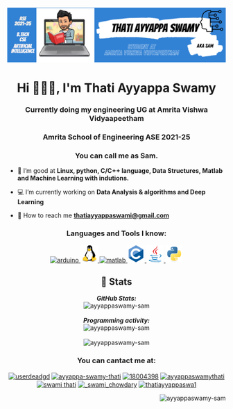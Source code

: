 ![AyyappaSwamy-Sam Banner Image](https://github.com/AyyappaSwamy-Sam/AyyappaSwamy-Sam/blob/034a6eaf15a3bc38a1973cfcb600b1cf458e2edb/ayyappaswamy.png)

<h1 align="center">Hi 👨🏻‍🎓, I'm Thati Ayyappa Swamy</h1>

<h3 align="center">Currently doing my engineering UG at Amrita Vishwa Vidyaapeetham</h3>

<h3 align="center">Amrita School of Engineering ASE 2021-25</h3>

<h3 align="center">You can call me as Sam.</h3> 

- 📖 I’m good at **Linux, python, C/C++ language, Data Structures, Matlab and Machine Learning with indutions.**

- 💻 I’m currently working on **Data Analysis & algorithms and Deep Learning**

- 📝 How to reach me **thatiayyappaswami@gmail.com** 

<!--[![Instagram Badge](https://img.shields.io/badge/-_swami_chowdary-e4405f?style=flat-square&logo=Instagram&logoColor=white&link=https://www.instagram.com/_swami_chowdary/)](https://www.instagram.com/_swami_chowdary/)
[![Gmail Badge](https://img.shields.io/badge/-thatiayyappaswami@gmail.com-d14836?style=flat-square&logo=Gmail&logoColor=white&link=mailto:thatiayyappaswami@gmail.com)](mailto:thatiayyappaswami@gmail.com)-->

<h3 align="center">Languages and Tools I know:</h3>
<p align="center"> 
<!-- <a href="https://git-scm.com/" target="_blank" rel="noreferrer"> <img src="https://www.vectorlogo.zone/logos/git-scm/git-scm-icon.svg" alt="git" width="40" height="40"/> </a> -->
<a href="https://www.arduino.cc/" target="_blank" rel="noreferrer"> <img src="https://cdn.worldvectorlogo.com/logos/arduino-1.svg" alt="arduino" width="40" height="40"/> </a> 
<a href="https://www.linux.org/" target="_blank" rel="noreferrer"> <img src="https://raw.githubusercontent.com/devicons/devicon/master/icons/linux/linux-original.svg" alt="linux" width="40" height="40"/> </a>
<a href="https://www.mathworks.com/" target="_blank" rel="noreferrer"> <img src="https://upload.wikimedia.org/wikipedia/commons/2/21/Matlab_Logo.png" alt="matlab" width="40" height="40"/> </a> 
<a href="https://www.cprogramming.com/" target="_blank" rel="noreferrer"> <img src="https://raw.githubusercontent.com/devicons/devicon/master/icons/c/c-original.svg" alt="c" width="40" height="40"/> </a> 
<a href="https://www.java.com" target="_blank" rel="noreferrer"> <img src="https://raw.githubusercontent.com/devicons/devicon/master/icons/java/java-original.svg" alt="java" width="40" height="40"/> </a>
<a href="https://www.python.org" target="_blank" rel="noreferrer"> <img src="https://raw.githubusercontent.com/devicons/devicon/master/icons/python/python-original.svg" alt="python" width="40" height="40"/> </a>
<!-- <a href="https://pandas.pydata.org/" target="_blank" rel="noreferrer"> <img src="https://raw.githubusercontent.com/devicons/devicon/2ae2a900d2f041da66e950e4d48052658d850630/icons/pandas/pandas-original.svg" alt="pandas" width="40" height="40"/> </a>  -->
</p>

<h2 align="center">👀 Stats</h2>
<div>
  <p align="center">
  <b><em>GitHub Stats:</em></b> <br/>
   <img src="https://github-readme-streak-stats.herokuapp.com/?user=ayyappaswamy-sam&" alt="ayyappaswamy-sam" /> <br/><br/>
  <b><em>Programming activity:</em></b> <br/>
   <img src="https://github-readme-stats.vercel.app/api/top-langs?username=ayyappaswamy-sam&show_icons=true&locale=en&layout=compact" alt="ayyappaswamy-sam" /><br/><br/>
   <img src="https://github-readme-stats.vercel.app/api?username=ayyappaswamy-sam&show_icons=true&locale=en" alt="ayyappaswamy-sam" />
  </p>
</div>


<h3 align="center">You can cantact me at:</h3>
<p align="center">
<a href="https://twitter.com/userdeadgd" target="blank"><img align="center" src="https://raw.githubusercontent.com/rahuldkjain/github-profile-readme-generator/master/src/images/icons/Social/twitter.svg" alt="userdeadgd" height="30" width="40" /></a>
<a href="https://linkedin.com/in/ayyappa-swamy-thati" target="blank"><img align="center" src="https://raw.githubusercontent.com/rahuldkjain/github-profile-readme-generator/master/src/images/icons/Social/linked-in-alt.svg" alt="ayyappa-swamy-thati" height="30" width="40" /></a>
<a href="https://stackoverflow.com/users/18004398" target="blank"><img align="center" src="https://raw.githubusercontent.com/rahuldkjain/github-profile-readme-generator/master/src/images/icons/Social/stack-overflow.svg" alt="18004398" height="30" width="40" /></a>
<a href="https://kaggle.com/ayyappaswamythati" target="blank"><img align="center" src="https://raw.githubusercontent.com/rahuldkjain/github-profile-readme-generator/master/src/images/icons/Social/kaggle.svg" alt="ayyappaswamythati" height="30" width="40" /></a>
<a href="https://fb.com/swami thati" target="blank"><img align="center" src="https://raw.githubusercontent.com/rahuldkjain/github-profile-readme-generator/master/src/images/icons/Social/facebook.svg" alt="swami thati" height="30" width="40" /></a>
<a href="https://instagram.com/_swami_chowdary" target="blank"><img align="center" src="https://raw.githubusercontent.com/rahuldkjain/github-profile-readme-generator/master/src/images/icons/Social/instagram.svg" alt="_swami_chowdary" height="30" width="40" /></a>
<a href="https://www.hackerrank.com/thatiayyappaswa1" target="blank"><img align="center" src="https://raw.githubusercontent.com/rahuldkjain/github-profile-readme-generator/master/src/images/icons/Social/hackerrank.svg" alt="thatiayyappaswa1" height="30" width="40" /></a>
</p>

<p align="right"> <img src="https://komarev.com/ghpvc/?username=ayyappaswamy-sam&label=Profile%20views&color=0e75b6&style=flat" alt="ayyappaswamy-sam" /> </p>
